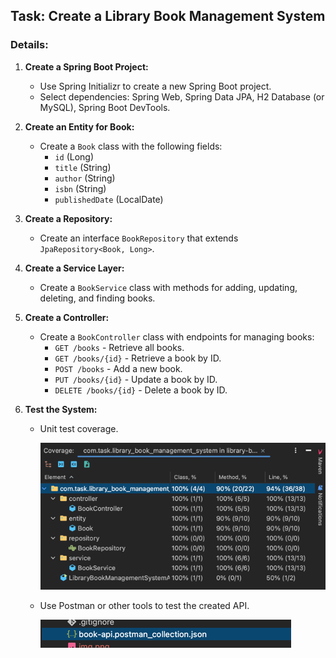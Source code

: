## Task: Create a Library Book Management System

### Details:

1. **Create a Spring Boot Project:**

   - Use Spring Initializr to create a new Spring Boot project.
   - Select dependencies: Spring Web, Spring Data JPA, H2 Database (or MySQL), Spring Boot DevTools.

2. **Create an Entity for Book:**

   - Create a `Book` class with the following fields:
      - `id` (Long)
      - `title` (String)
      - `author` (String)
      - `isbn` (String)
      - `publishedDate` (LocalDate)

3. **Create a Repository:**

   - Create an interface `BookRepository` that extends `JpaRepository<Book, Long>`.

4. **Create a Service Layer:**

   - Create a `BookService` class with methods for adding, updating, deleting, and finding books.

5. **Create a Controller:**

   - Create a `BookController` class with endpoints for managing books:
      - `GET /books` - Retrieve all books.
      - `GET /books/{id}` - Retrieve a book by ID.
      - `POST /books` - Add a new book.
      - `PUT /books/{id}` - Update a book by ID.
      - `DELETE /books/{id}` - Delete a book by ID.

6. **Test the System:**

   - Unit test coverage.

     ![img.png](img.png)

   - Use Postman or other tools to test the created API.

     ![img_1.png](img_1.png)
